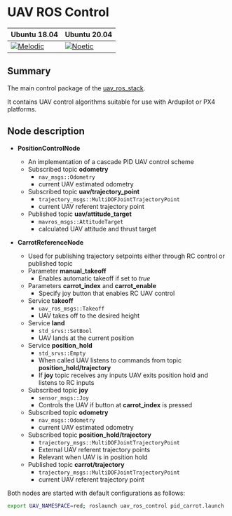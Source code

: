 # UAV ROS Control 

| Ubuntu 18.04  | Ubuntu 20.04|
|---------------------------------------------------------------------------------------------------------------------------------|--------------------------------------------------------------------------------------------------------------------------------|
 [![Melodic](https://github.com/lmark1/uav_ros_control/workflows/Melodic/badge.svg)](https://github.com/lmark1/uav_ros_control/actions) | [![Noetic](https://github.com/lmark1/uav_ros_control/workflows/Noetic/badge.svg)](https://github.com/lmark1/uav_ros_control/actions) |

## Summary

The main control package of the [uav_ros_stack](https://github.com/lmark1/uav_ros_stack).  

It contains UAV control algorithms suitable for use with Ardupilot or PX4 platforms. 

## Node description

* **PositionControlNode** 
  * An implementation of a cascade PID UAV control scheme
  * Subscribed topic **odometry** 
    * ```nav_msgs::Odometry```
    * current UAV estimated odometry
  * Subscribed topic **uav/trajectory_point** 
    * ```trajectory_msgs::MultiDOFJointTrajectoryPoint``` 
    * current UAV referent trajectory point
  * Published topic **uav/attitude_target**
    * ```mavros_msgs::AttitudeTarget```
    * calculated UAV attitude and thrust target

* **CarrotReferenceNode**
  * Used for publishing trajectory setpoints either through RC control or published topic
  * Parameter **manual_takeoff**
    * Enables automatic takeoff if set to *true*
  * Parameters **carrot_index** and **carrot_enable**
    * Specify joy button that enables RC UAV control
  * Service **takeoff**
    * ```uav_ros_msgs::Takeoff```
    * UAV takes off to the desired height
  * Service **land**
    * ```std_srvs::SetBool```
    * UAV lands at the current position
  * Service **position_hold**
    * ```std_srvs::Empty```
    * When called UAV listens to commands from topic **position_hold/trajectory**
    * If **joy** topic receives any inputs UAV exits position hold and listens to RC inputs
  * Subscribed topic **joy**
    * ```sensor_msgs::Joy```
    * Controls the UAV if button at **carrot_index** is pressed
  * Subscribed topic **odometry** 
    * ```nav_msgs::Odometry```
    * current UAV estimated odometry
  * Subscribed topic **position_hold/trajectory** 
    * ```trajectory_msgs::MultiDOFJointTrajectoryPoint``` 
    * External UAV referent trajectory points
    * Relevant when UAV is in position hold
  * Published topic **carrot/trajectory** 
    * ```trajectory_msgs::MultiDOFJointTrajectoryPoint``` 
    * current UAV referent trajectory point
  
Both nodes are started with default configurations as follows:
```bash
export UAV_NAMESPACE=red; roslaunch uav_ros_control pid_carrot.launch
```